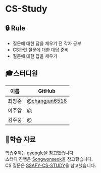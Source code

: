 # CS-Study

## :lock: Rule
- 질문에 대한 답을 채우기 전 각자 공부
- CS관련 질문에 대한 대답 준비
- 질문에 대한 답을 채우기

## :mortar_board:스터디원

| 이름   | GitHub                                         |
| ------ | ---------------------------------------------- |
| 최창준 | [@changjun6518](https://github.com/changjun6518) |
| 이주암 | [@](https://github.com/) |
| 김주웅 | [@](https://github.com/) |



## :mag_right:학습 자료
학습주제는 [gyoogle](https://github.com/gyoogle/tech-interview-for-developer)을 참고했습니다.   
스터디 진행은 [Songwonseok](https://github.com/Songwonseok/CS-Study)을 참고했습니다.   
CS 질문은 [SSAFY-CS-STUDY](https://github.com/SSAFY-CS-STUDY/Tech_interview)을 참고했습니다.   
